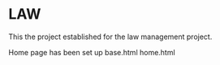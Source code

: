 # LAW
This the project established for the law management  project.

Home page has been set up 
    base.html
    home.html


